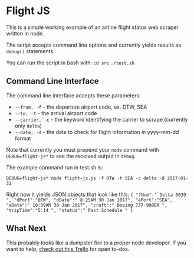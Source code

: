 # Flight JS

This is a simple working example of an airline flight status web scraper written in node.

The script accepts command line options and currently yields results as `debug()`
statements.

You can run the script in bash with:
`cd src`
`./test.sh`

## Command Line Interface

The command line interface accepts these parameters:

- `--from, -f` - the departure airport code, ex. DTW, SEA
- `--to, -t` - the arrival airport code
- `--carrier, -c` - the keyword identifying the carrier to scrape (currently only `delta`)
- `--date, -d` - the date to check for flight information in yyyy-mm-dd format

Note that currently you must prepend your `node` command with `DEBUG=flight-js*` to see
the received output in `debug`.

The example command run in test.sh is:

`DEBUG=flight-js* node flight-js.js -f DTW -t SEA -c delta -d 2017-01-31`

Right now it yields JSON objects that look like this:
`{
  "fNum":" Delta 0039 ",
  "dPort":"DTW",
  "dDate":" 8:25AM 30 Jan 2017",
  "aPort":"SEA",
  "aDate":" 10:39AM 30 Jan 2017",
  "craft":" Boeing 737-900ER ",
  "tripTime":"5:14 ",
  "status":" Past Schedule "
}`

## What Next

This probably looks like a dumpster fire to a proper node developer.
If you want to help, [check out this
Trello](https://trello.com/b/xYkOjli3/flight-scraper-js) for open to-dos.


